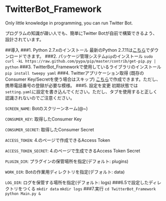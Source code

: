 # TwitterBot_Framework
Only little knowledge in programming, you can run Twitter Bot.

プログラムの知識が疎い人でも、簡単にTwitter Botが自前で構築できるよう、設計されています。

##導入
###1. Python 2.7.xのインストール
最新のPython 2.7.11は[こちら](https://www.python.org/downloads/release/python-2711/)でダウンロードできます。
###2. パッケージ管理システム`pip`のインストール
`sudo curl -kL https://raw.github.com/pypa/pip/master/contrib/get-pip.py | python`
###3. TwitterBot_Frameworkで使用しているライブラリのインストール
`pip install tweepy yaml`
###4. Twitterアプリケーション取得 (既存のConsumer Key/Secretを使う場合はスキップ)
[こちら](https://apps.twitter.com/app/new)で作成できます。ただし、携帯電話番号の登録が必要な模様。
###5. 設定を変更
初期状態では`setting.yaml`に設定を書き込んでください。ただし、タブを使用すると正しく認識されないのでご注意ください。

`SCREEN_NAME`: Botのスクリーンネーム(@~)

`CONSUMER_KEY`: 取得したConsumer Key

`CONSUMER_SECRET`: 取得したConsumer Secret

`ACCESS_TOKEN`: 4.のページで作成できるAccess Token

`ACCESS_TOKEN_SECRET`: 4.のページで生成できるAccess Token Secret

`PLUGIN_DIR`: プラグインの保管場所を指定(デフォルト: plugins)

`WORK_DIR`: Botの作業用ディレクトリを指定(デフォルト: data)

`LOG_DIR`: ログを保管する場所を指定(デフォルト: logs)
###6.5で設定したディレクトリをつくる
`mkdir data`
`mkdir logs`
###7.実行
`cd TwitterBot_Framework`
`python Main.py &`
